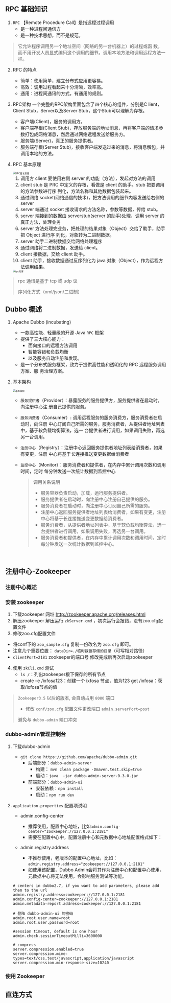## RPC 基础知识

1. `RPC` 【Remote Procedure Call】是指远程过程调用
   + 是一种进程间通信方
   + 是一种技术思想，而不是规范。

> 它允许程序调用另一个地址空间（网络的另一台机器上）的过程或函 数，而不用开发人员显式编码这个调用的细节。调用本地方法和调用远程方法一样。



2. RPC 的特点  
   + 简单：使用简单，建立分布式应用更容易。 
   + 高效：调用过程看起来十分清晰，效率高。
   + 通用：进程间通讯的方式，有通用的规则。



3. RPC架构
   一个完整的RPC架构里面包含了四个核心的组件，分别是C lient，Client Stub，Server以及Server Stub，这个Stub可以理解为存根。
   - 客户端(Client)，服务的调用方。
   - 客户端存根(Client Stub)，存放服务端的地址消息，再将客户端的请求参数打包成网络消息，然后通过网络远程发送给服务方。
   - 服务端(Server)，真正的服务提供者。
   - 服务端存根(Server Stub)，接收客户端发送过来的消息，将消息解包，并调用本地的方法。



4. RPC 基本原理

   <img src="../../_media/RPC基本原理.png" alt="RPC基本原理" style="zoom: 50%;" />	

   1. 调用方 client 要使用右侧 server 的功能（方法），发起对方法的调用
   2. client stub 是 PRC 中定义的存根，看做是 client 的助手。stub 把要调用的方法参数进行序 列化，方法名称和其他数据包装起来。
   3. 通过网络 socket(网络通信的技术)，把方法调用的细节内容发送给右侧的 server 
   4. server 端通过 socket 接收请求的方法名称，参数等数据，传给 stub。 
   5. server 端接到的数据由 serverstub(server 的助手)处理，调用 server 的真正方法，处理业务
   6. server 方法处理完业务，把处理的结果对象（Object）交给了助手，助手把 Object 进行序 列化，对象转为二进制数据。
   7. server 助手二进制数据交给网络处理程序 
   8. 通过网络将二进制数据，发送给 client。 
   9. client 接数据，交给 client 助手。 
   10. client 助手，接收数据通过反序列化为 java 对象（Object），作为远程方法调用结果。

   <img src="../../_media/rpc时序.png" alt="rpc时序" style="zoom:50%;" />

> rpc 通讯是基于 tcp 或 udp 议 
>
> 序列化方式（xml/json/二进制）



## Dubbo 概述

1. Apache Dubbo (incubating)  
   + 一款高性能、轻量级的开源 Java `RPC` 框架
   + 提供了三大核心能力：
     + 面向接口的远程方法调用
     + 智能容错和负载均衡
     + 以及服务自动注册和发现。 
   + 是一个分布式服务框架，致力于提供高性能和透明化的 RPC 远程服务调用方案、服 务治理方案。



2. 基本架构

   <img src="../../_media/基本架构.png" alt="基本架构" style="zoom:50%;" />

   + `服务提供者`（Provider）：暴露服务的服务提供方，服务提供者在启动时，向注册中心注 册自己提供的服务。 

   + `服务消费者`（Consumer）: 调用远程服务的服务消费方，服务消费者在启动时，向注册 中心订阅自己所需的服务，服务消费者，从提供者地址列表中，基于软负载均衡算法，选一 台提供者进行调用，如果调用失败，再选另一台调用。 

   + `注册中心`（Registry）：注册中心返回服务提供者地址列表给消费者，如果有变更，注册 中心将基于长连接推送变更数据给消费者 

   + `监控中心`（Monitor）：服务消费者和提供者，在内存中累计调用次数和调用时间，定时 每分钟发送一次统计数据到监控中心

     > 调用关系说明
     >
     > + 服务容器负责启动，加载，运行服务提供者。
     > + 服务提供者在启动时，向注册中心注册自己提供的服务。
     > + 服务消费者在启动时，向注册中心订阅自己所需的服务。
     > + 注册中心返回服务提供者地址列表给消费者，如果有变更，注册中心将基于长连接推送变更数据给消费者。
     > + 服务消费者，从提供者地址列表中，基于软负载均衡算法，选一台提供者进行调用，如果调用失败，再选另一台调用。
     > + 服务消费者和提供者，在内存中累计调用次数和调用时间，定时每分钟发送一次统计数据到监控中心。



​	

## 注册中心-Zookeeper

###  注册中心概述



### 安装 zookeeper

1. 下载zookeeper  网址 http://zookeeper.apache.org/releases.html
2. 解压zookeeper  解压运行 `zkServer.cmd` ，初次运行会报错，没有zoo.cfg配置文件 
3.  修改zoo.cfg配置文件  
   + 将conf下的 `zoo_sample.cfg` 复制一份改名为 `zoo.cfg` 即可。 
   + 注意几个重要位置：  `dataDir=./临时数据存储的目录`（可写相对路径）  
   + `clientPort=2181`   zookeeper的端口号  修改完成后再次启动zookeeper  
4. 使用 `zkCli.cmd` 测试 
   + `ls /`：列出zookeeper根下保存的所有节点  
   + create –e /ixfosa123：创建一个 ixfosa 节点，值为123  get /ixfosa：获取/ixfosa节点的值 

> `Zookeeper3.5` 以后的版本, 会自动占用 `8080` 端口
>
> + 修改 `conf/zoo.cfg` 配置文件更改端口 `admin.serverPort=post`
>
> 避免与 `dubbo-admin` 端口冲突



### dubbo-admin管理控制台

1. 下载dubbo-admin

   + `git clone https://github.com/apache/dubbo-admin.git`
     + 后端部分：`dubbo-admin-server`
       + 构建： `mvn clean package -Dmaven.test.skip=true`
       + 启动：`java  -jar dubbo-admin-server-0.3.0.jar`
     + 前端部分：`dubbo-admin-ui`   
       + 安装依赖：`npm install`
       + 启动：`npm run dev`

   

2. `application.properties` 配置项说明

   - admin.config-center
     - 推荐使用，配置中心地址，比如`admin.config-center="zookeeper://127.0.0.1:2181"`
     - 需要在配置中心中，配置注册中心和元数据中心地址配置格式如下：

   - admin.registry.address
     - 不推荐使用，老版本的配置中心地址，比如：`admin.registry.address="zookeeper://127.0.0.1:2181"`
     - 如使用该配置，Dubbo Admin会将其作为注册中心和配置中心使用，元数据中心将无法使用，会影响服务测试等功能。

   ```properties
   # centers in dubbo2.7, if you want to add parameters, please add them to the url
   admin.registry.address=zookeeper://127.0.0.1:2181
   admin.config-center=zookeeper://127.0.0.1:2181
   admin.metadata-report.address=zookeeper://127.0.0.1:2181
   
   # 登陆 dubbo-admin-ui 的密码
   admin.root.user.name=root
   admin.root.user.password=root
   
   #session timeout, default is one hour
   admin.check.sessionTimeoutMilli=3600000
   
   # compress
   server.compression.enabled=true
   server.compression.mime-types=text/css,text/javascript,application/javascript
   server.compression.min-response-size=10240
   ```



### 使用 Zookeeper







## 直连方式
